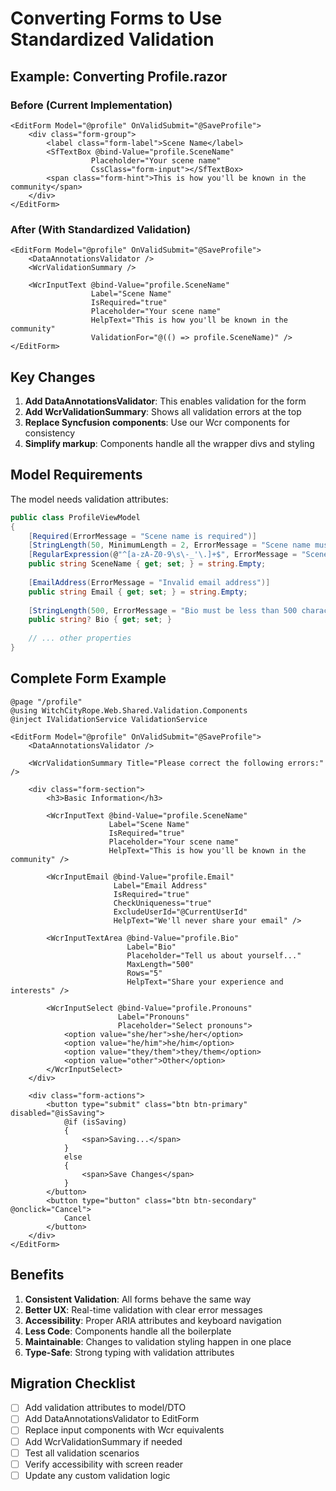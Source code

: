 # Converting Forms to Use Standardized Validation

## Example: Converting Profile.razor

### Before (Current Implementation)

```razor
<EditForm Model="@profile" OnValidSubmit="@SaveProfile">
    <div class="form-group">
        <label class="form-label">Scene Name</label>
        <SfTextBox @bind-Value="profile.SceneName" 
                  Placeholder="Your scene name"
                  CssClass="form-input"></SfTextBox>
        <span class="form-hint">This is how you'll be known in the community</span>
    </div>
</EditForm>
```

### After (With Standardized Validation)

```razor
<EditForm Model="@profile" OnValidSubmit="@SaveProfile">
    <DataAnnotationsValidator />
    <WcrValidationSummary />
    
    <WcrInputText @bind-Value="profile.SceneName"
                  Label="Scene Name"
                  IsRequired="true"
                  Placeholder="Your scene name"
                  HelpText="This is how you'll be known in the community"
                  ValidationFor="@(() => profile.SceneName)" />
</EditForm>
```

## Key Changes

1. **Add DataAnnotationsValidator**: This enables validation for the form
2. **Add WcrValidationSummary**: Shows all validation errors at the top
3. **Replace Syncfusion components**: Use our Wcr components for consistency
4. **Simplify markup**: Components handle all the wrapper divs and styling

## Model Requirements

The model needs validation attributes:

```csharp
public class ProfileViewModel
{
    [Required(ErrorMessage = "Scene name is required")]
    [StringLength(50, MinimumLength = 2, ErrorMessage = "Scene name must be between 2 and 50 characters")]
    [RegularExpression(@"^[a-zA-Z0-9\s\-_'\.]+$", ErrorMessage = "Scene name contains invalid characters")]
    public string SceneName { get; set; } = string.Empty;
    
    [EmailAddress(ErrorMessage = "Invalid email address")]
    public string Email { get; set; } = string.Empty;
    
    [StringLength(500, ErrorMessage = "Bio must be less than 500 characters")]
    public string? Bio { get; set; }
    
    // ... other properties
}
```

## Complete Form Example

```razor
@page "/profile"
@using WitchCityRope.Web.Shared.Validation.Components
@inject IValidationService ValidationService

<EditForm Model="@profile" OnValidSubmit="@SaveProfile">
    <DataAnnotationsValidator />
    
    <WcrValidationSummary Title="Please correct the following errors:" />
    
    <div class="form-section">
        <h3>Basic Information</h3>
        
        <WcrInputText @bind-Value="profile.SceneName"
                      Label="Scene Name"
                      IsRequired="true"
                      Placeholder="Your scene name"
                      HelpText="This is how you'll be known in the community" />
        
        <WcrInputEmail @bind-Value="profile.Email"
                       Label="Email Address"
                       IsRequired="true"
                       CheckUniqueness="true"
                       ExcludeUserId="@CurrentUserId"
                       HelpText="We'll never share your email" />
        
        <WcrInputTextArea @bind-Value="profile.Bio"
                          Label="Bio"
                          Placeholder="Tell us about yourself..."
                          MaxLength="500"
                          Rows="5"
                          HelpText="Share your experience and interests" />
        
        <WcrInputSelect @bind-Value="profile.Pronouns"
                        Label="Pronouns"
                        Placeholder="Select pronouns">
            <option value="she/her">she/her</option>
            <option value="he/him">he/him</option>
            <option value="they/them">they/them</option>
            <option value="other">Other</option>
        </WcrInputSelect>
    </div>
    
    <div class="form-actions">
        <button type="submit" class="btn btn-primary" disabled="@isSaving">
            @if (isSaving)
            {
                <span>Saving...</span>
            }
            else
            {
                <span>Save Changes</span>
            }
        </button>
        <button type="button" class="btn btn-secondary" @onclick="Cancel">
            Cancel
        </button>
    </div>
</EditForm>
```

## Benefits

1. **Consistent Validation**: All forms behave the same way
2. **Better UX**: Real-time validation with clear error messages
3. **Accessibility**: Proper ARIA attributes and keyboard navigation
4. **Less Code**: Components handle all the boilerplate
5. **Maintainable**: Changes to validation styling happen in one place
6. **Type-Safe**: Strong typing with validation attributes

## Migration Checklist

- [ ] Add validation attributes to model/DTO
- [ ] Add DataAnnotationsValidator to EditForm
- [ ] Replace input components with Wcr equivalents
- [ ] Add WcrValidationSummary if needed
- [ ] Test all validation scenarios
- [ ] Verify accessibility with screen reader
- [ ] Update any custom validation logic